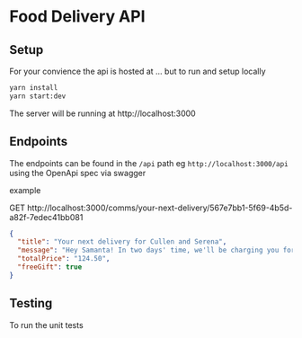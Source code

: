 # Food Delivery API

## Setup

For your convience the api is hosted at ... but to run and setup locally

```bash
yarn install
yarn start:dev
```

The server will be running at http://localhost:3000

## Endpoints

The endpoints can be found in the `/api` path eg `http://localhost:3000/api` using the OpenApi spec via swagger

example

GET http://localhost:3000/comms/your-next-delivery/567e7bb1-5f69-4b5d-a82f-7edec41bb081

```json
{
  "title": "Your next delivery for Cullen and Serena",
  "message": "Hey Samanta! In two days' time, we'll be charging you for your next order for Cullen and Serena's fresh food.",
  "totalPrice": "124.50",
  "freeGift": true
}
```

## Testing

To run the unit tests
